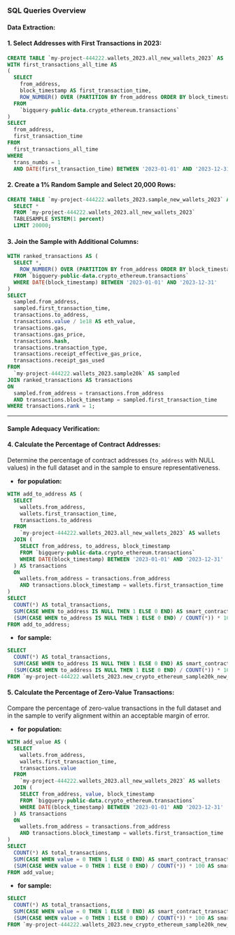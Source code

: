 ### SQL Queries Overview

#### **Data Extraction:**

#### 1. **Select Addresses with First Transactions in 2023**:

```sql
CREATE TABLE `my-project-444222.wallets_2023.all_new_wallets_2023` AS
WITH first_transactions_all_time AS 
(
  SELECT 
    from_address,
    block_timestamp AS first_transaction_time,
    ROW_NUMBER() OVER (PARTITION BY from_address ORDER BY block_timestamp) AS trans_numbs
  FROM 
    `bigquery-public-data.crypto_ethereum.transactions`
)
SELECT
  from_address,
  first_transaction_time
FROM 
  first_transactions_all_time
WHERE
  trans_numbs = 1
  AND DATE(first_transaction_time) BETWEEN '2023-01-01' AND '2023-12-31';
```

#### 2. **Create a 1% Random Sample and Select 20,000 Rows**:

```sql
CREATE TABLE `my-project-444222.wallets_2023.sample_new_wallets_2023` AS
  SELECT *
  FROM `my-project-444222.wallets_2023.all_new_wallets_2023`
  TABLESAMPLE SYSTEM(1 percent)
  LIMIT 20000;
```

#### 3. **Join the Sample with Additional Columns**:

```sql
WITH ranked_transactions AS (
  SELECT *,
    ROW_NUMBER() OVER (PARTITION BY from_address ORDER BY block_timestamp ASC) AS rank
  FROM `bigquery-public-data.crypto_ethereum.transactions`
  WHERE DATE(block_timestamp) BETWEEN '2023-01-01' AND '2023-12-31'
)
SELECT
  sampled.from_address,
  sampled.first_transaction_time,
  transactions.to_address,
  transactions.value / 1e18 AS eth_value,
  transactions.gas,
  transactions.gas_price,
  transactions.hash,
  transactions.transaction_type,
  transactions.receipt_effective_gas_price,
  transactions.receipt_gas_used
FROM 
  `my-project-444222.wallets_2023.sample20k` AS sampled
JOIN ranked_transactions AS transactions
ON 
  sampled.from_address = transactions.from_address
  AND transactions.block_timestamp = sampled.first_transaction_time
WHERE transactions.rank = 1;
```
---

#### Sample Adequacy Verification:

#### 4. **Calculate the Percentage of Contract Addresses**:  
Determine the percentage of contract addresses (`to_address` with NULL values) in the full dataset and in the sample to ensure representativeness.

- **for population:**

```sql
WITH add_to_address AS (
  SELECT 
    wallets.from_address,
    wallets.first_transaction_time,
    transactions.to_address
  FROM 
    `my-project-444222.wallets_2023.all_new_wallets_2023` AS wallets
  JOIN (
    SELECT from_address, to_address, block_timestamp
    FROM `bigquery-public-data.crypto_ethereum.transactions`
    WHERE DATE(block_timestamp) BETWEEN '2023-01-01' AND '2023-12-31'
  ) AS transactions
  ON 
    wallets.from_address = transactions.from_address
    AND transactions.block_timestamp = wallets.first_transaction_time
)
SELECT 
  COUNT(*) AS total_transactions,
  SUM(CASE WHEN to_address IS NULL THEN 1 ELSE 0 END) AS smart_contract_transactions,
  (SUM(CASE WHEN to_address IS NULL THEN 1 ELSE 0 END) / COUNT(*)) * 100 AS smart_contract_percentage
FROM add_to_address;
```

- **for sample:**

```sql
SELECT 
  COUNT(*) AS total_transactions,
  SUM(CASE WHEN to_address IS NULL THEN 1 ELSE 0 END) AS smart_contract_transactions,
  (SUM(CASE WHEN to_address IS NULL THEN 1 ELSE 0 END) / COUNT(*)) * 100 AS smart_contract_percentage
FROM `my-project-444222.wallets_2023.new_crypto_ethereum_sample20k_new_wallets_2023`;
```

#### 5. **Calculate the Percentage of Zero-Value Transactions**:  
Compare the percentage of zero-value transactions in the full dataset and in the sample to verify alignment within an acceptable margin of error.

- **for population:**

```sql
WITH add_value AS (
  SELECT 
    wallets.from_address,
    wallets.first_transaction_time,
    transactions.value
  FROM 
    `my-project-444222.wallets_2023.all_new_wallets_2023` AS wallets
  JOIN (
    SELECT from_address, value, block_timestamp
    FROM `bigquery-public-data.crypto_ethereum.transactions`
    WHERE DATE(block_timestamp) BETWEEN '2023-01-01' AND '2023-12-31'
  ) AS transactions
  ON 
    wallets.from_address = transactions.from_address
    AND transactions.block_timestamp = wallets.first_transaction_time
)
SELECT 
  COUNT(*) AS total_transactions,
  SUM(CASE WHEN value = 0 THEN 1 ELSE 0 END) AS smart_contract_transactions,
  (SUM(CASE WHEN value = 0 THEN 1 ELSE 0 END) / COUNT(*)) * 100 AS smart_contract_percentage
FROM add_value;
```

- **for sample:**

```sql
SELECT 
  COUNT(*) AS total_transactions,
  SUM(CASE WHEN value = 0 THEN 1 ELSE 0 END) AS smart_contract_transactions,
  (SUM(CASE WHEN value = 0 THEN 1 ELSE 0 END) / COUNT(*)) * 100 AS smart_contract_percentage
FROM `my-project-444222.wallets_2023.new_crypto_ethereum_sample20k_new_wallets_2023`;
```
